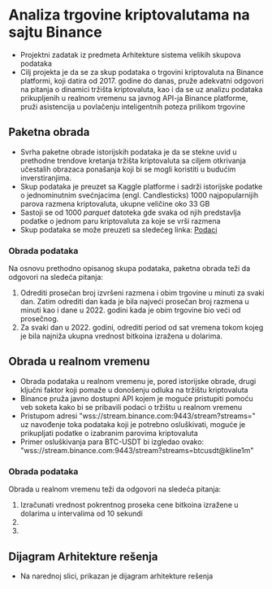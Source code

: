 # Analiza trgovine kriptovalutama na sajtu Binance

- Projektni zadatak iz predmeta Arhitekture sistema velikih skupova podataka
- Cilj projekta je da se za skup podataka o trgovini kriptovaluta na Binance platformi, koji datira od 2017. godine do danas, pruže adekvatni odgovori na pitanja o dinamici tržišta kriptovaluta, kao i da se uz analizu podataka prikupljenih u realnom vremenu sa javnog
API-ja Binance platforme, pruži asistencija u povlačenju inteligentnih poteza prilikom trgovine

## Paketna obrada 
- Svrha paketne obrade istorijskih podataka je da se stekne uvid u prethodne trendove kretanja tržišta kriptovaluta sa ciljem otkrivanja učestalih obrazaca ponašanja koji bi se mogli koristiti u budućim inverstiranjima.
- Skup podataka je preuzet sa Kaggle platforme i sadrži istorijske podatke o jednominutnim svećnjacima (engl. Candlesticks) 1000 najpopularnijih parova razmena kriptovaluta, ukupne veličine oko 33 GB
- Sastoji se od 1000 _parquet_ datoteka gde svaka od njih predstavlja podatke o jednom paru kriptovaluta za koje se vrši razmena
- Skup podataka se može preuzeti sa sledećeg linka: [Podaci](https://www.kaggle.com/datasets/jorijnsmit/binance-full-history)

### Obrada podataka 
Na osnovu prethodno opisanog skupa podataka, paketna obrada teži da odgovori na sledeća pitanja:
1) Odrediti prosečan broj izvršeni razmena i obim trgovine u minuti za svaki dan. Zatim odrediti dan kada je bila najveći prosečan broj razmena u minuti kao i dane u 2022. godini kada je obim trgovine bio veći od prosečnog.
2) Za svaki dan u 2022. godini, odrediti period od sat vremena tokom kojeg je bila najniža ukupna vrednost bitkoina izražena u dolarima.
 

## Obrada u realnom vremenu 
- Obrada podataka u realnom vremenu je, pored istorijske obrade, drugi ključni faktor koji pomaže u donošenju odluka na tržištu kriptovaluta
- Binance pruža javno dostupni API kojem je moguće pristupiti pomoću veb soketa kako bi se pribavili podaci o tržištu u realnom vremenu
- Pristupom adresi "wss://stream.binance.com:9443/stream?streams=" uz navođenje toka podataka koji je potrebno osluškivati, moguće je prikupljati podatke o izabranim parovima kriptovaluta
- Primer osluškivanja para BTC-USDT bi izgledao ovako: "wss://stream.binance.com:9443/stream?streams=btcusdt@kline1m"

### Obrada podataka
Obrada u realnom vremenu teži da odgovori na sledeća pitanja:
1) Izračunati vrednost pokrentnog proseka cene bitkoina izražene u dolarima u intervalima od 10 sekundi 
2)
3)
 
## Dijagram Arhitekture rešenja
- Na narednoj slici, prikazan je dijagram arhitekture rešenja
  
